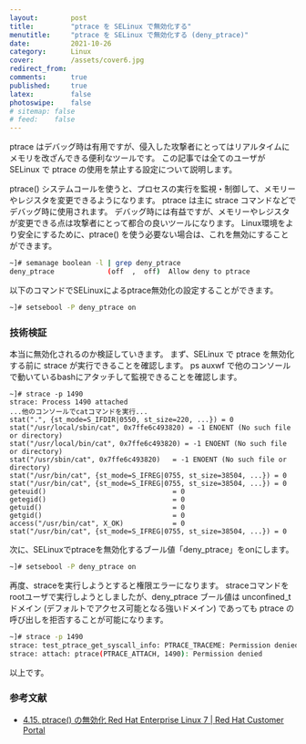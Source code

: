 ```yaml
---
layout:        post
title:         "ptrace を SELinux で無効化する"
menutitle:     "ptrace を SELinux で無効化する (deny_ptrace)"
date:          2021-10-26
category:      Linux
cover:         /assets/cover6.jpg
redirect_from:
comments:      true
published:     true
latex:         false
photoswipe:    false
# sitemap: false
# feed:    false
---
```


ptrace はデバッグ時は有用ですが、侵入した攻撃者にとってはリアルタイムにメモリを改ざんできる便利なツールです。
この記事では全てのユーザが SELinux で ptrace の使用を禁止する設定について説明します。

ptrace() システムコールを使うと、プロセスの実行を監視・制御して、メモリーやレジスタを変更できるようになります。
ptrace は主に strace コマンドなどでデバッグ時に使用されます。
デバッグ時には有益ですが、メモリーやレジスタが変更できる点は攻撃者にとって都合の良いツールになります。
Linux環境をより安全にするために、ptrace() を使う必要ない場合は、これを無効にすることができます。
```bash
~]# semanage boolean -l | grep deny_ptrace
deny_ptrace             (off  ,  off)  Allow deny to ptrace
```
以下のコマンドでSELinuxによるptrace無効化の設定することができます。
```bash
~]# setsebool -P deny_ptrace on
```

### 技術検証

本当に無効化されるのか検証していきます。
まず、SELinux で ptrace を無効化する前に strace が実行できることを確認します。
ps auxwf で他のコンソールで動いているbashにアタッチして監視できることを確認します。
```
~]# strace -p 1490
strace: Process 1490 attached
...他のコンソールでcatコマンドを実行...
stat(".", {st_mode=S_IFDIR|0550, st_size=220, ...}) = 0
stat("/usr/local/sbin/cat", 0x7ffe6c493820) = -1 ENOENT (No such file or directory)
stat("/usr/local/bin/cat", 0x7ffe6c493820) = -1 ENOENT (No such file or directory)
stat("/usr/sbin/cat", 0x7ffe6c493820)   = -1 ENOENT (No such file or directory)
stat("/usr/bin/cat", {st_mode=S_IFREG|0755, st_size=38504, ...}) = 0
stat("/usr/bin/cat", {st_mode=S_IFREG|0755, st_size=38504, ...}) = 0
geteuid()                               = 0
getegid()                               = 0
getuid()                                = 0
getgid()                                = 0
access("/usr/bin/cat", X_OK)            = 0
stat("/usr/bin/cat", {st_mode=S_IFREG|0755, st_size=38504, ...}) = 0
```
次に、SELinuxでptraceを無効化するブール値「deny_ptrace」をonにします。
```bash
~]# setsebool -P deny_ptrace on
```
再度、straceを実行しようとすると権限エラーになります。
straceコマンドをrootユーザで実行しようとしましたが、deny_ptrace ブール値は unconfined_t ドメイン (デフォルトでアクセス可能となる強いドメイン) であっても ptrace の呼び出しを拒否することが可能になります。
```bash
~]# strace -p 1490
strace: test_ptrace_get_syscall_info: PTRACE_TRACEME: Permission denied
strace: attach: ptrace(PTRACE_ATTACH, 1490): Permission denied
```

以上です。


### 参考文献

- [4.15. ptrace() の無効化 Red Hat Enterprise Linux 7 \| Red Hat Customer Portal](https://access.redhat.com/documentation/ja-jp/red_hat_enterprise_linux/7/html/selinux_users_and_administrators_guide/sect-security-enhanced_linux-working_with_selinux-disable_ptrace)
